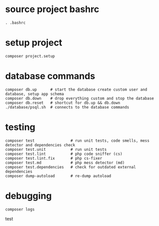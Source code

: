 # source project bashrc
```
. .bashrc
```

# setup project
```
composer project.setup
```

# database commands
```
composer db.up      # start the database create custom user and database, setup app schema
composer db.down    # drop everything custom and stop the database
composer db.reset   # shortcut for db.up && db.down
./database/psql.sh  # connects to the database commands
```

# testing
```
composer test                # run unit tests, code smells, mess detector and dependencies check
composer test.unit           # run unit tests
composer test.lint           # php code sniffer (cs)
composer test.lint.fix       # php cs-fixer
composer test.md             # php mess detector (md)
composer test.dependencies   # check for outdated external dependencies
composer dump-autoload       # re-dump autoload
```

# debugging
```
composer logs
```

test